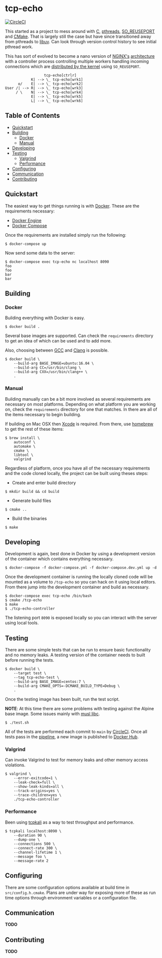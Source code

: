 # tcp-echo

[![CircleCI](https://circleci.com/gh/awiddersheim/tcp-echo.svg?style=svg)](https://circleci.com/gh/awiddersheim/tcp-echo)

This started as a project to mess around with [C][c_lang],
[pthreads][pthreads], [SO_REUSEPORT][reuseport] and [CMake][cmake]. That
is largely still the case but have since transitioned away from pthreads
to [libuv][libuv].  Can look through version control history to see
initial pthread work.

This has sort of evolved to become a nano version of [NGINX's][nginx]
[architecture][nginx-arch] with a controller process controlling
multiple workers handling incoming connections which are [distributed by
the kernel][nginx-reuseport] using `SO_REUSEPORT`.

```
                  tcp-echo[ctrlr]
            K| --> \_ tcp-echo[wrk1]
      o/    E| --> \_ tcp-echo[wrk2]
User /| --> R| --> \_ tcp-echo[wrk3]
     / \    N| --> \_ tcp-echo[wrk4]
            E| --> \_ tcp-echo[wrk5]
            L| --> \_ tcp-echo[wrk6]
```

## Table of Contents

* [Quickstart](#quickstart)
* [Building](#building)
  * [Docker](#docker)
  * [Manual](#manual)
* [Developing](#developing)
* [Testing](#testing)
  * [Valgrind](#valgrind)
  * [Performance](#performance)
* [Configuring](#configuring)
* [Communication](#communication)
* [Contributing](#contributing)

## Quickstart

The easiest way to get things running is with [Docker][docker]. These
are the requirements necessary:

* [Docker Engine][docker-engine-install]
* [Docker Compose][docker-compose-install]

Once the requirements are installed simply run the following:

```
$ docker-compose up
```

Now send some data to the server:

```
$ docker-compose exec tcp-echo nc localhost 8090
foo
foo
bar
bar
```

## Building

### Docker

Building everything with Docker is easy.

```
$ docker build .
```

Several base images are supported. Can check the `requirements`
directory to get an idea of which can be used and to add more.

Also, choosing between [GCC][gcc] and [Clang][clang] is possible.

```
$ docker build \
    --build-arg BASE_IMAGE=ubuntu:16.04 \
    --build-arg CC=/usr/bin/clang \
    --build-arg CXX=/usr/bin/clang++ \
    .
```

### Manual

Building manually can be a bit more involved as several requirements are
necessary on most platforms. Depending on what platform you are working
on, check the `requirements` directory for one that matches. In there
are all of the items necessary to begin building.

If building on Mac OSX then [Xcode][xcode] is required. From there, use
[homebrew][homebrew] to get the rest of these items:

```
$ brew install \
    autoconf \
    automake \
    cmake \
    libtool \
    valgrind
```

Regardless of platform, once you have all of the necessary requirements
and the code cloned locally, the project can be built using theses
steps:

* Create and enter build directory

```
$ mkdir build && cd build
```

* Generate build files

```
$ cmake ..
```

* Build the binaries

```
$ make
```

## Developing

Development is again, best done in Docker by using a development version
of the container which contains everything necessary.

```
$ docker-compose -f docker-compose.yml -f docker-compose.dev.yml up -d
```

Once the development container is running the locally cloned code will
be mounted as a volume to `/tcp-echo` so you can hack on it using local
editors. From there jump into the development container and build as
necessary.

```
$ docker-compose exec tcp-echo /bin/bash
$ cmake /tcp-echo
$ make
$ ./tcp-echo-controller
```

The listening port `8090` is exposed locally so you can interact with
the server using local tools.

## Testing

There are some simple tests that can be run to ensure basic
functionality and no memory leaks. A testing version of the container
needs to built before running the tests.

```
$ docker build \
    --target test \
    --tag tcp-echo-test \
    --build-arg BASE_IMAGE=centos:7 \
    --build-arg CMAKE_OPTS=-DCMAKE_BUILD_TYPE=Debug \
    .
```

Once the testing image has been built, run the test script.

**NOTE**: At this time there are some problems with testing against the
Alpine base image. Some issues mainly with [musl libc][musl-libc].

```
$ ./test.sh
```

All of the tests are performed each commit to `main` by
[CircleCI][circleci]. Once all tests pass in the [pipeline][pipeline], a
new image is published to [Docker Hub][dockerhub].

### Valgrind

Can invoke Valgrind to test for memory leaks and other memory access
violations.

```
$ valgrind \
    --error-exitcode=1 \
    --leak-check=full \
    --show-leak-kinds=all \
    --track-origins=yes \
    --trace-children=yes \
    ./tcp-echo-controller
```

### Performance

Been using [tcpkali][tcpkali] as a way to test throughput and
performance.

```
$ tcpkali localhost:8090 \
    --duration 90 \
    --dump-one \
    --connections 500 \
    --connect-rate 300 \
    --channel-lifetime 1 \
    --message foo \
    --message-rate 2
```

## Configuring

There are some configuration options available at build time in
`src/config.h.cmake`. Plans are under way for exposing more of these as
run time options through environment variables or a configuration file.

## Communication

**TODO**

## Contributing

**TODO**

[circleci]: https://circleci.com/
[c_lang]: https://en.wikipedia.org/wiki/C_(programming_language)
[clang]: http://clang.llvm.org/
[cmake]: https://cmake.org/
[docker]: https://www.docker.com/
[dockerhub]: https://hub.docker.com/r/awiddersheim/tcp-echo/
[docker-compose-install]: https://docs.docker.com/compose/install/
[docker-engine-install]: https://docs.docker.com/engine/installation/
[gcc]: https://gcc.gnu.org/
[homebrew]: https://brew.sh/
[libuv]: https://github.com/libuv/libuv
[musl-libc]: https://www.musl-libc.org/
[nginx]: https://www.nginx.com/
[nginx-arch]: https://www.nginx.com/blog/inside-nginx-how-we-designed-for-performance-scale/
[nginx-reuseport]: https://www.nginx.com/blog/socket-sharding-nginx-release-1-9-1/
[pipeline]: https://circleci.com/gh/awiddersheim/workflows/tcp-echo/tree/main
[pthreads]: https://en.wikipedia.org/wiki/POSIX_Threads
[reuseport]: https://lwn.net/Articles/542629/
[tcpkali]: https://github.com/satori-com/tcpkali
[xcode]: https://developer.apple.com/xcode/
